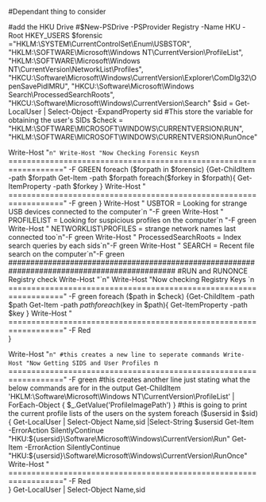 #Dependant thing to consider

#add the HKU Drive
#$New-PSDrive -PSProvider Registry -Name HKU -Root HKEY_USERS
$forensic ="HKLM:\SYSTEM\CurrentControlSet\Enum\USBSTOR\",
"HKLM:\SOFTWARE\Microsoft\Windows NT\CurrentVersion\ProfileList", 
"HKLM:\SOFTWARE\Microsoft\Windows NT\CurrentVersion\NetworkList\Profiles",
"HKCU:\Software\Microsoft\Windows\CurrentVersion\Explorer\ComDlg32\OpenSavePidlMRU",
"HKCU:\Software\Microsoft\Windows Search\ProcessedSearchRoots",
"HKCU:\Software\Microsoft\Windows\CurrentVersion\Search"
$sid = Get-LocalUser | Select-Object -ExpandProperty sid #This store the variable for obtaining the user's SIDs
$check = "HKLM:\SOFTWARE\MICROSOFT\WINDOWS\CURRENTVERSION\RUN",
"HKLM:\SOFTWARE\MICROSOFT\WINDOWS\CURRENTVERSION\RunOnce"

Write-Host "`n"
Write-Host "Now Checking Forensic Keys`n
==================================================================" -F GREEN
foreach ($forpath in $forensic)
    {Get-ChildItem -path $forpath
    Get-Item -path $forpath 
        foreach($forkey in $forpath){
            Get-ItemProperty -path $forkey
            }
Write-Host "
==================================================================" -F green                
    }
Write-Host " USBTOR = Looking for strange USB devices connected to the computer`n "-F green 
Write-Host " PROFILELIST = Looking for suspicious profiles on the computer`n "-F green 
Write-Host " NETWORKLIST\PROFILES = strange network names last connected too`n"-F green 
Write-Host " ProcessedSearchRoots = Index search queries by each sids`n"-F green 
Write-Host " SEARCH = Recent file search on the computer`n"-F green 
##############################################################################################
#RUN and RUNONCE Registry check
Write-Host "`n"
Write-Host "Now checking Registry Keys `n
==================================================================" -F green
foreach ($path in $check)
    {Get-ChildItem -path $path
    Get-Item -path $path 
        foreach($key in $path){
            Get-ItemProperty -path $key
            }
Write-Host "
==================================================================" -F Red                
    }


Write-Host "`n" #this creates a new line to seperate commands
Write-Host "Now Getting SIDS and User Profiles `n
==================================================================" -F green #this creates another line just stating what the below commands are for in the output
Get-ChildItem 'HKLM:\Software\Microsoft\Windows NT\CurrentVersion\ProfileList' | ForEach-Object { $_.GetValue('ProfileImagePath') }
#this is going to print the current profile lists of the users on the system
foreach ($usersid in $sid)
{
    Get-LocalUser | Select-Object Name,sid |Select-String $usersid
    Get-Item -ErrorAction SilentlyContinue "HKU:\${usersid}\Software\Microsoft\Windows\CurrentVersion\Run"
    Get-Item -ErrorAction SilentlyContinue "HKU:\${usersid}\Software\Microsoft\Windows\CurrentVersion\RunOnce"
    Write-Host "
==================================================================" -F Red  
}
Get-LocalUser | Select-Object Name,sid






